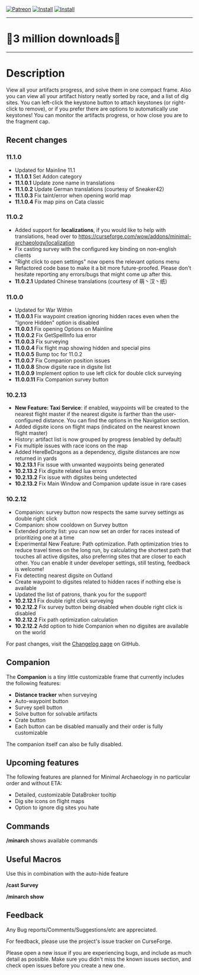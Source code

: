 
[![Patreon](http://img.shields.io/badge/support-patreon-ff424d)](https://www.patreon.com/minarch)
[![Install](http://img.shields.io/badge/install-curseforge-f16436)](https://www.curseforge.com/wow/addons/minimal-archaeology)
[![Install](http://img.shields.io/badge/install-wago-f16436)](https://addons.wago.io/addons/minarch)

***
# 🎉3 million downloads🎉
***

# Description

View all your artifacts progress, and solve them in one compact frame.
Also you can view all your artifact history neatly sorted by race, and a list of dig sites.
You can left-click the keystone button to attach keystones (or right-click to remove),
or if you prefer there are options to automatically use keystones!
You can monitor the artifacts progress, or how close you are to the fragment cap.

## Recent changes

### 11.1.0

- Updated for Mainline 11.1
- **11.1.0.1** Set Addon category
- **11.1.0.1** Update zone name in translations
- **11.1.0.2** Update German translations (courtesy of Sneaker42)
- **11.1.0.3** Fix taint/error when opening world map
- **11.1.0.4** Fix map pins on Cata classic

### 11.0.2

- Added support for **localizations**, if you would like to help with translations, head over to https://curseforge.com/wow/addons/minimal-archaeology/localization
- Fix casting survey with the configured key binding on non-english clients
- "Right click to open settings" now opens the relevant options menu
- Refactored code base to make it a bit more future-proofed. Please don't hesitate reporting any errors/bugs that might come up after this.
- **11.0.2.1** Updated Chinese translations (courtesy of 萌丶汉丶纸)

### 11.0.0

- Updated for War Within
- **11.0.0.1** Fix waypoint creation ignoring hidden races even when the "Ignore Hidden" option is disabled
- **11.0.0.1** Fix opening Options on Mainline
- **11.0.0.2** Fix GetSpellInfo lua error
- **11.0.0.3** Fix surveying
- **11.0.0.4** Fix flight map showing hidden and special pins
- **11.0.0.5** Bump toc for 11.0.2
- **11.0.0.7** Fix Companion position issues
- **11.0.0.8** Show digsite race in digsite list
- **11.0.0.9** Implement option to use left click for double click surveying
- **11.0.0.11** Fix Companion survey button

### 10.2.13

- **New Feature: Taxi Service**: if enabled, waypoints will be created to the nearest flight master if the nearest digsite is farther than the user-configured distance. You can find the options in the Navigation section.
- Added digsite icons on flight maps (indicated on the nearest known flight master)
- History: artifact list is now grouped by progress (enabled by default)
- Fix multiple issues with race icons on the map
- Added HereBeDragons as a dependency, digsite distances are now returned in yards
- **10.2.13.1** Fix issue with unwanted waypoints being generated
- **10.2.13.2** Fix digsite related lua errors
- **10.2.13.2** Fix issue with digsites being undetected
- **10.2.13.2** Fix Main Window and Companion update issue in rare cases

### 10.2.12

- Companion: survey button now respects the same survey settings as double right click
- Companion: show cooldown on Survey button
- Extended priority list: you can now set an order for races instead of prioritizing one at a time
- Experimental New Feature: Path optimization. Path optimization tries to reduce travel times on the long run, by calculating the shortest path that touches all active digsites, also preferring sites that are closer to each other. You can enable it under developer settings, still testing, feedback is welcome!
- Fix detecting nearest digsite on Outland
- Create waypoint to digsites related to hidden races if nothing else is available
- Updated the list of patrons, thank you for the support!
- **10.2.12.1** Fix double right click surveying
- **10.2.12.2** Fix survey button being disabled when double right click is disabled
- **10.2.12.2** Fix path optimization calculation
- **10.2.12.2** Add option to hide Companion when no digsites are available on the world

For past changes, visit the [Changelog page](https://github.com/MrFox42/minarch/blob/master/CHANGELOG.md) on GitHub.

## Companion

The **Companion** is a tiny little customizable frame that currently includes the following features:

- **Distance tracker** when surveying
- Auto-waypoint button
- Survey spell button
- Solve button for solvable artifacts
- Crate button
- Each button can be disabled manually and their order is fully customizable

The companion itself can also be fully disabled.

## Upcoming features

The following features are planned for Minimal Archaeology in no particular order and without ETA:

- Detailed, customizable DataBroker tooltip
- Dig site icons on flight maps
- Option to ignore dig sites you hate

## Commands
**/minarch**
shows available commands

## Useful Macros
Use this in combination with the auto-hide feature

**/cast Survey**

**/minarch show**

## Feedback
Any Bug reports/Comments/Suggestions/etc are appreciated.

For feedback, please use the project's issue tracker on CurseForge.

Please open a new issue if you are experiencing bugs, and include as much detail as possible. Make sure you didn't miss the known issues section, and check open issues before you create a new one.
